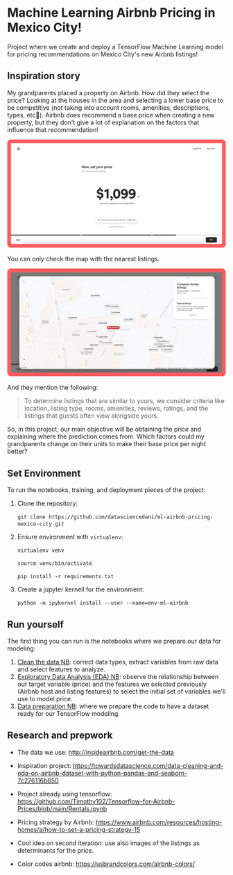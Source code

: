 # Machine Learning Airbnb Pricing in Mexico City! 

Project where we create and deploy a TensorFlow Machine Learning model for pricing recommendations on Mexico City's new Airbnb listings!

## Inspiration story

My grandparents placed a property on Airbnb. How did they select the price? Looking at the houses in the area and selecting a lower base price to be competitive (not taking into account rooms, amenities, descriptions, types, etc🤔). Airbnb does recommend a base price when creating a new property, but they don't give a lot of explanation on the factors that influence that recommendation!

<img src="assets/images/out_new_suggested_price.png">

You can only check the map with the nearest listings.

<img src="assets/images/out_new_area_prices.png">

And they mention the following:

> To determine listings that are similar to yours, we consider criteria like location, listing type, rooms, amenities, reviews, ratings, and the listings that guests often view alongside yours.

So, in this project, our main objective will be obtaining the price and explaining where the prediction comes from. Which factors could my grandparents change on their units to make their base price per night better?

## Set Environment

To run the notebooks, training, and deployment pieces of the project:
1. Clone the repository:
    ```
    git clone https://github.com/datasciencedani/ml-airbnb-pricing-mexico-city.git
    ```

1. Ensure environment with `virtualenv`:
    ```
    virtualenv venv
    ```
    ```
    source venv/bin/activate
    ```
    ```
    pip install -r requirements.txt
    ```
1. Create a jupyter kernell for the environment:
    ```
    python -m ipykernel install --user --name=env-ml-airbnb
    ```

## Run yourself

The first thing you can run is the notebooks where we prepare our data for modeling:
1. [Clean the data NB](nbs/00_cleaning.ipynb): correct data types, extract variables from raw data and select features to analyze.
1. [Exploratory Data Analysis (EDA) NB](nbs/01_eda.ipynb): observe the relationship between our target variable (price) and the features we selected previously (Airbnb host and listing features) to select the initial set of variables we'll use to model price.
1. [Data preparation NB](nbs/02_data_prep.ipynb): where we prepare the code to have a dataset ready for our TensorFlow modeling.

## Research and prepwork

- The data we use: http://insideairbnb.com/get-the-data

- Inspiration project: https://towardsdatascience.com/data-cleaning-and-eda-on-airbnb-dataset-with-python-pandas-and-seaborn-7c276116b650

- Project already using tensorflow: https://github.com/Timothy102/Tensorflow-for-Airbnb-Prices/blob/main/Rentals.ipynb

- Pricing strategy by Airbnb: https://www.airbnb.com/resources/hosting-homes/a/how-to-set-a-pricing-strategy-15

- Cool idea on second iteration: use also images of the listings as determinants for the price.

- Color codes airbnb: https://usbrandcolors.com/airbnb-colors/